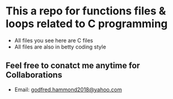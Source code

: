 # This a repo for functions files & loops related to C programming
* All files you see here are C files
* All files are also in betty coding style

## Feel free to conatct me anytime for Collaborations
* Email: godfred.hammond2018@yahoo.com
